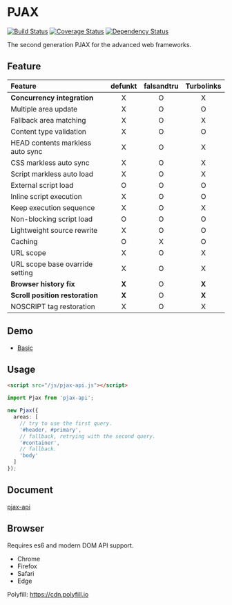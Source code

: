 # PJAX

[![Build Status](https://travis-ci.org/falsandtru/pjax-api.svg?branch=master)](https://travis-ci.org/falsandtru/pjax-api)
[![Coverage Status](https://coveralls.io/repos/falsandtru/pjax-api/badge.svg?branch=master&service=github)](https://coveralls.io/github/falsandtru/pjax-api?branch=master)
[![Dependency Status](https://gemnasium.com/falsandtru/pjax-api.svg)](https://gemnasium.com/falsandtru/pjax-api)

The second generation PJAX for the advanced web frameworks.

## Feature

|Feature|defunkt|falsandtru|Turbolinks|
|:------|:-----:|:--------:|:--------:|
|**Concurrency integration**|X|O|X|
|Multiple area update|X|O|O|
|Fallback area matching|X|O|X|
|Content type validation|X|O|O|
|HEAD contents markless auto sync|X|O|X|
|CSS markless auto sync|X|O|X|
|Script markless auto load|X|O|X|
|External script load|O|O|O|
|Inline script execution|X|O|O|
|Keep execution sequence|X|O|X|
|Non-blocking script load|O|O|O|
|Lightweight source rewrite|X|O|O|
|Caching|O|X|O|
|URL scope|X|O|X|
|URL scope base ovarride setting|X|O|X|
|**Browser history fix**|**X**|O|**X**|
|**Scroll position restoration**|**X**|O|**X**|
|NOSCRIPT tag restoration|X|O|X|

## Demo

- [Basic](http://falsandtru.github.io/pjax-api/demo/basic/1.html)

## Usage

```html
<script src="/js/pjax-api.js"></script>
```

```ts
import Pjax from 'pjax-api';

new Pjax({
  areas: [
    // try to use the first query.
    '#header, #primary',
    // fallback, retrying with the second query.
    '#container',
    // fallback.
    'body'
  ]
});
```

## Document

[pjax-api](http://falsandtru.github.io/pjax-api)

## Browser

Requires es6 and modern DOM API support.

- Chrome
- Firefox
- Safari
- Edge

Polyfill: https://cdn.polyfill.io
